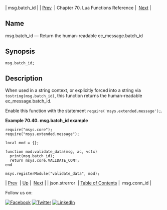 | msg.batch_id |
| [Prev](lua.ref.json.strerror.php)  | Chapter 70. Lua Functions Reference |  [Next](lua.ref.msg.conn_id.php) |

<a name="lua.ref.msg.batch_id"></a>
## Name

msg.batch_id — Return the human-readable ec_message.batch_id

<a name="idp16599248"></a>
## Synopsis

`msg.batch_id;`

<a name="idp16601488"></a>
## Description

When used in a string context, or explicitly forced into a string via `tostring(msg.batch_id)`, this function returns the human-readable ec_message.batch_id.

Enable this function with the statement `require('msys.extended.message');`.

<a name="lua.ref.msg.batch_id.example"></a>

**Example 70.40. msg.batch_id example**

```
require("msys.core");
require("msys.extended.message");

local mod = {};

function mod:validate_data(msg, ac, vctx)
  print(msg.batch_id);
  return msys.core.VALIDATE_CONT;
end

msys.registerModule("validate_data", mod);
```

| [Prev](lua.ref.json.strerror.php)  | [Up](lua.function.details.php) |  [Next](lua.ref.msg.conn_id.php) |
| json.strerror  | [Table of Contents](index.php) |  msg.conn_id |

Follow us on:

[![Facebook](https://support.messagesystems.com/images/icon-facebook.png)](http://www.facebook.com/messagesystems) [![Twitter](https://support.messagesystems.com/images/icon-twitter.png)](http://twitter.com/#!/MessageSystems) [![LinkedIn](https://support.messagesystems.com/images/icon-linkedin.png)](http://www.linkedin.com/company/message-systems)
